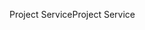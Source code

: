<span data-ttu-id="a2464-101">Project Service</span><span class="sxs-lookup"><span data-stu-id="a2464-101">Project Service</span></span>
